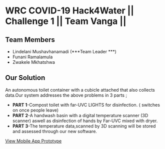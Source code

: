 # WRC COVID-19 Hack4Water || Challenge  1 || Team Vanga ||


Team Members
---------------
- Lindelani Mushavhanamadi (***Team Leader ***)
- Funani Ramalamula
- Zwakele Mkhatshwa

Our Solution
---------------
An autonomous toilet container with a cubicle attached that also collects data.Our system addresses the above problems in 3 parts ;
- **PART 1**-Compost toilet with far-UVC LIGHTS for disinfection. ( switches on once people leave)
- **PART 2**-A handwash basin with a digital temperature scanner (3D scanner) aswell as disinfection of hands by Far-UVC mixed with dryer.
- **PART 3**-The temperature data,scanned by 3D scanning will be stored and assessed through our new software. 

[View Mobile App Prototype](https://xd.adobe.com/view/5daf22de-f1fd-401d-8dc1-ed11864cdef7-08fc/screen/57008a11-3de4-42c3-b6c8-c00c7c37527c)
